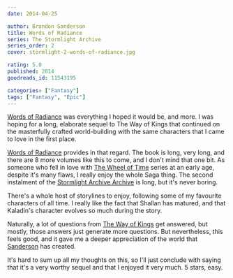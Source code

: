 ```yaml
---
date: 2014-04-25

author: Brandon Sanderson
title: Words of Radiance
series: The Stormlight Archive
series_order: 2
cover: stormlight-2-words-of-radiance.jpg

rating: 5.0
published: 2014
goodreads_id: 11543195

categories: ["Fantasy"]
tags: ["Fantasy", "Epic"]
---
```


[Words of Radiance]() was everything I hoped it would be, and more. I was hoping for a long, elaborate sequel to The Way of Kings that continued on the masterfully crafted world-building with the same characters that I came to love in the first place.

<!--more-->

[Words of Radiance]() provides in that regard. The book is long, very long, and there are 8 more volumes like this to come, and I don't mind that one bit. As someone who fell in love with [The Wheel of Time](../_series/wheel-of-time.md) series at an early age, despite it's many flaws, I really enjoy the whole Saga thing. The second instalment of the [Stormlight Archive Archive](../_series/stormlight.md) is long, but it's never boring.

There's a whole host of storylines to enjoy, following some of my favourite characters of all time. I really like the fact that Shallan has matured, and that Kaladin's character evolves so much during the story.

Naturally, a lot of questions from [The Way of Kings](way-2013-05-23-Brandon-Sanderson---The-Way-of-Kings.md) get answered, but mostly, those answers just generate more questions. But nevertheless, this feels good, and it gave me a deeper appreciation of the world that [Sanderson](../_authors/brandon-sanderson.md) has created.

It's hard to sum up all my thoughts on this, so I'll just conclude with saying that it's a very worthy sequel and that I enjoyed it very much. 5 stars, easy.

